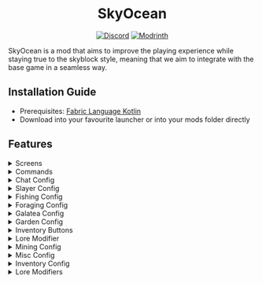 <h1 align="center">
  SkyOcean
</h1>

<div align="center">

[![Discord](https://img.shields.io/discord/1296157888343179264?color=8c03fc&label=Discord&logo=discord&logoColor=white)](https://discord.gg/FsRc2GUwZR)
[![Modrinth](https://img.shields.io/modrinth/dt/dIczrQAR?style=flat&logo=modrinth)](https://modrinth.com/mod/skyocean)

</div>


SkyOcean is a mod that aims to improve the playing experience while staying true to the skyblock style, meaning that we aim to integrate with the base game in a
seamless way.

## Installation Guide

- Prerequisites: [Fabric Language Kotlin](https://modrinth.com/mod/fabric-language-kotlin)
- Download into your favourite launcher or into your mods folder directly

## Features

<details>
<summary>Screens</summary>

- Item Value Screen
    - When hovering over an item in any inventory, you can press `J` to open the item value screen.
    - This screen shows a breakdown of item value sources by category, such as item stars, recombs, and more.
- Item Search Screen
    - Press `o` or run `/skyocean search` to open the item search screen.
    - Allowing you to search through all your ender chest pages, storage pages, vault, island chests, etc.
  - Using Right Click on any sack item will open an input to get that item from the sack.

</details>

<details>
<summary>Commands</summary>

- /skyocean calc \<equation> - performs a mathematical equation and prints the result
- /skyocean sendcoords - sends the current coordinates in all chat
- /skyocean search - opens the item search screen

</details>


<details>
<summary>Chat Config</summary>

- Profile In Chat
    - Adds a bingo/ironman/stranded icon next to a player's chat message.
- Piggy Bank Repair Helper
    - When you die and the piggy bank breaks, you can click on the chat message to get 8 Enchanted Pork from your sacks.
- Sack Notification
    - Specify for which sack items you want to receive a notification when you gain them, e.g. `Glossy Gemstone`.

</details>

<details>
<summary>Slayer Config</summary>

- Highlight own slayer boss
- Highlight mini bosses
    - Extra option to change color for high tier minis
- Highlight blaze in attunement color

</details>

<details>
<summary>Fishing Config</summary>

- Trophy Fish Numbers
    - Shows the number of Trophy Fish you have caught in the chat message of the specific fish you caught.
    - Best used with the [SkyBlock Profile Viewer](https://modrinth.com/mod/skyblock-profile-viewer) mod to update your data when out of sync.
- Hook Text Scale
    - Change the scale of the text that appears when you're about to hook a fish.
- Lava Replacement
    - Visually replace lava with water in the Crimson Isle.
- Bobber Fix
    - Fixes fishing bobbers rubberbanding when fishing.
- Hide other Bobbers
    - Hides other players' fishing bobbers, so you can see your own bobber more clearly.
- Hotspot Highlight
    - Highlights hotspots with a color fitting to their type.
    - Renders a circle around the hotspot and fills it with the color.

</details>

<details>
<summary>Foraging Config</summary>

- Hotf
    - Show level as amount
    - Show total progress
    - Show shift click cost
    - Show total amount left

</details>

<details>
<summary>Galatea Config</summary>

- Mute the Phantoms
    - Mutes all Phantom sounds, making your ears not bleed to death.
- Shulker Overwrite
    - Allows you to overwrite the Shulkers color with a custom one.

</details>

<details>
<summary>Garden Config</summary>

- Pest Bait Type
    - While in a Trap inventory, view what bait type attracts what pests.
- Desk Pest Highlight
    - In the "Configure Plots" screen, highlight what plots have pests on them.

</details>

<details>
<summary>Inventory Buttons</summary>

TODO

</details>

<details>
<summary>Lore Modifier</summary>

- Drill Lore
    - Removes the Abilities of each drill component, keeping just the component's name.
- Dungeon Quality
    - Adds the Dungeon Quality to the lore of dungeon items.
- Compact Level Bar
    - Compacts the bars in the skyblock levels menu into one line, making them fit on smaller screens.
- Storage Preview
    - Previews the contents of your backpacks and ender chest in the tooltip.

</details>

<details>
<summary>Mining Config</summary>

- Modify Commissions
    - Modifies commission items to show the progress you've made.
- Hotm
    - Show level as amount
    - Show total progress
    - Show shift click cost
    - Show total amount left
- Mineshaft
    - Announce mineshaft enter
    - Corpse waypoints
    - Corpse key information
- Retexture
    - Retexture carpets
    - Retexture glacite tunnel blocks
    - Retexture mist
    - Retexture gemstones
- Crystal Hollows Area Walls
- Puzzler Solver

</details>

<details>
<summary>Misc Config</summary>

- Mute the phantoms
- Minister in Calendar
- Previous server notifications
- Anvil helper
- Hide lightning bolts and flashes
- Show Hidden Pet Candy
    - Readds pet candy that Hypixel hides for pets that are level 100.
- Transparent armour
    - On yourself and others, configurable transparency.

</details>

<details>
<summary>Inventory Config</summary>

- Sack Value Breakdown

</details>

<details>
<summary>Lore Modifiers</summary>

- Compact drill modifiers
- Storage preview
- Dungeon quality

</details>
